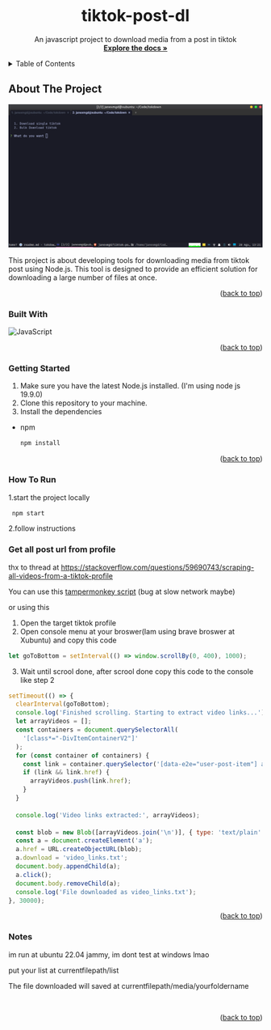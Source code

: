 <a name="readme-top"></a>
<a name="readme-top"></a>

<!-- PROJECT LOGO -->
<br />
<div align="center">
  <h1 align="center"><font size="6">tiktok-post-dl</font></h1>

  <p align="center">
  An javascript project to download media from a post in tiktok
    <br />
    <a href="https://github.com/janexmgd/tiktok-post-dl"><strong>Explore the docs »</strong></a>
  </p>
</div>
<!-- TABLE OF CONTENTS -->
<details>
  <summary>Table of Contents</summary>
  <ol>
    <li>
      <a href="#about-the-project">About The Project</a>
      <ul>
        <li><a href="#built-with">Built With</a></li>
      </ul>
    </li>
      <a href="#getting-started">Getting Started</a>
    </li>
    <li>
      <a href="#how-to-run">How to run</a>
    </li>
    <li><a href="#get-all-post-url-from-profile">Get all post url from profile</a></li>
  </ol>
</details>

<!-- ABOUT THE PROJECT -->

## About The Project

![About](docs/about.png)

This project is about developing tools for downloading media from tiktok post using Node.js. This tool is designed to provide an efficient solution for downloading a large number of files at once.

<p align="right">(<a href="#readme-top">back to top</a>)</p>

### Built With

![JavaScript](https://img.shields.io/badge/javascript-%23323330.svg?style=for-the-badge&logo=javascript&logoColor=%23F7DF1E)

<p align="right">(<a href="#readme-top">back to top</a>)</p>

<!-- GETTING STARTED -->

### Getting Started

1. Make sure you have the latest Node.js installed. (I'm using node js 19.9.0)
2. Clone this repository to your machine.
3. Install the dependencies

- npm
  ```sh
  npm install
  ```
  <p align="right">(<a href="#readme-top">back to top</a>)</p>

<!-- How to run -->

### How To Run

1.start the project locally

```sh
 npm start
```

2.follow instructions

<!-- Get all post url from profile -->

### Get all post url from profile

thx to thread at https://stackoverflow.com/questions/59690743/scraping-all-videos-from-a-tiktok-profile

You can use this [tampermonkey script](https://github.com/janexmgd/tampermonkey-scripts) (bug at slow network maybe)

or using this

1. Open the target tiktok profile
2. Open console menu at your broswer(Iam using brave broswer at Xubuntu) and copy this code

```js
let goToBottom = setInterval(() => window.scrollBy(0, 400), 1000);
```

3. Wait until scrool done, after scrool done copy this code to the console like step 2

```js
setTimeout(() => {
  clearInterval(goToBottom);
  console.log('Finished scrolling. Starting to extract video links...');
  let arrayVideos = [];
  const containers = document.querySelectorAll(
    '[class*="-DivItemContainerV2"]'
  );
  for (const container of containers) {
    const link = container.querySelector('[data-e2e="user-post-item"] a');
    if (link && link.href) {
      arrayVideos.push(link.href);
    }
  }

  console.log('Video links extracted:', arrayVideos);

  const blob = new Blob([arrayVideos.join('\n')], { type: 'text/plain' });
  const a = document.createElement('a');
  a.href = URL.createObjectURL(blob);
  a.download = 'video_links.txt';
  document.body.appendChild(a);
  a.click();
  document.body.removeChild(a);
  console.log('File downloaded as video_links.txt');
}, 30000);
```

<p align="right">(<a href="#readme-top">back to top</a>)</p>

<!-- NOTES -->

### Notes

im run at ubuntu 22.04 jammy, im dont test at windows lmao

put your list at currentfilepath/list

The file downloaded will saved at currentfilepath/media/yourfoldername

<br>

<p align="right">(<a href="#readme-top">back to top</a>)</p>
